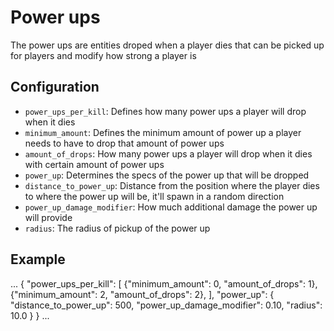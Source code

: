 # Power ups

The power ups are entities droped when a player dies that can be picked up for players and modify how strong a player is 

## Configuration

- `power_ups_per_kill`: Defines how many power ups a player will drop when it dies
- `minimum_amount`: Defines the minimum amount of power up a player needs to have to drop that amount of power ups
- `amount_of_drops`: How many power ups a player will drop when it dies with certain amount of power ups
- `power_up`: Determines the specs of the power up that will be dropped
- `distance_to_power_up`: Distance from the position where the player dies to where the power up will be, it'll spawn in a random direction
- `power_up_damage_modifier`: How much additional damage the power up will provide
- `radius`: The radius of pickup of the power up



## Example 

...
  {
    "power_ups_per_kill": [
      {"minimum_amount": 0, "amount_of_drops": 1},
      {"minimum_amount": 2, "amount_of_drops": 2},
    ],
    "power_up": {
      "distance_to_power_up": 500,
      "power_up_damage_modifier": 0.10,
      "radius": 10.0
    }
  }
...
